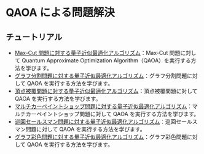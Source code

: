 # QAOA による問題解決

## チュートリアル

- [Max-Cut 問題に対する量子近似最適化アルゴリズム](maxcut.ipynb)：Max-Cut 問題に対して Quantum Approximate Optimization Algorithm（QAOA）を実行する方法を学びます。
- [グラフ分割問題に対する量子近似最適化アルゴリズム](graph_partition.ipynb)：グラフ分割問題に対して QAOA を実行する方法を学びます。
- [頂点被覆問題に対する量子近似最適化アルゴリズム](vertex_cover.ipynb)：頂点被覆問題に対して QAOA を実行する方法を学びます。
- [マルチカーペイントショップ問題に対する量子近似最適化アルゴリズム](multi_car_paint.ipynb)：マルチカーペイントショップ問題に対して QAOA を実行する方法を学びます。
- [巡回セールスマン問題に対する量子近似最適化アルゴリズム](Travelling_Salesman_Problem.ipynb)：巡回セールスマン問題に対して QAOA を実行する方法を学びます。
- [グラフ彩色問題に対する量子近似最適化アルゴリズム](graph_coloring.ipynb)：グラフ彩色問題に対して QAOA を実行する方法を学びます。
